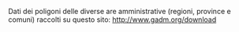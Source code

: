 Dati dei poligoni delle diverse are amministrative (regioni, province e comuni) raccolti su questo sito: http://www.gadm.org/download
